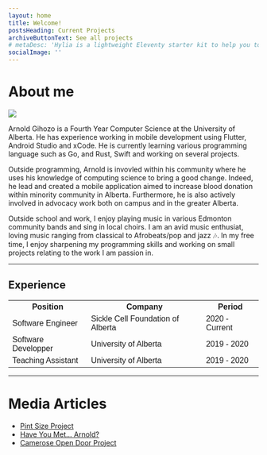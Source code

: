 ```yaml
---
layout: home
title: Welcome!
postsHeading: Current Projects
archiveButtonText: See all projects
# metaDesc: 'Hylia is a lightweight Eleventy starter kit to help you to create your own blog or personal website.'
socialImage: ''
---
```



# About me
![](/images/arnoldwebsitePic.jpeg)

Arnold Gihozo is a Fourth Year Computer Science at the University of Alberta. He has experience working in mobile development using Flutter, Android Studio and xCode. He is currently
learning various programming language such as Go, and Rust, Swift and working on several projects. 

Outside programming, Arnold is invovled within his community where he uses his knowledge of computing science to bring a good change. Indeed, he lead and created a mobile application
aimed to increase blood donation within minority community in Alberta. Furthermore, he is also actively involved in advocacy work both on campus and in the greater Alberta.

Outside school and work, I enjoy playing music in various Edmonton community bands and sing in local choirs. I am an avid music enthusiat, loving music ranging from classical to Afrobeats/pop and jazz 🎶. In my free time, I enjoy sharpening my programming skills and working on small projects relating to the work I am passion in.

- - -


<!-- | Position          | Company               | Years       |
| :---------------- |:---------------------:| -----------:|
| Software Developer| [SCFA](https://ourscfa.org)  | 2020-Current|
| Software Developer| University of Alberta | 2019- 2020|
| Teaching Assistant| University of Alberta |   2019-2020 | -->

<html>
<head>
<style>
table {
  font-family: arial, sans-serif;
  border-collapse: collapse;
  width: 100%;
}

td, th {
  border: 1px solid #dddddd;
  text-align: left;
  padding: 8px;
}

tr:nth-child(even) {
  background-color: #dddddd;
}
</style>
</head>
<body>

<h2>Experience</h2>

<table>
  <tr>
    <th>Position</th>
    <th>Company</th>
    <th>Period</th>
  </tr>
  <tr>
    <td>Software Engineer</td>
    <td>Sickle Cell Foundation of Alberta</td>
    <td>2020 - Current</td>
  </tr>
  <tr>
    <td>Software Developper</td>
    <td>University of Alberta</td>
    <td>2019 - 2020</td>
  </tr>
  <tr>
    <td>Teaching Assistant</td>
    <td>University of Alberta</td>
    <td>2019 - 2020</td>
  </tr>
</table>

</body>
</html>



- - -

# Media Articles
- [Pint Size Project](https://vimeo.com/474012684/decd00ec5d)
- [Have You Met... Arnold?](https://medium.com/youalberta/have-you-met-arnold-c9734f219dae)
- [Camerose Open Door Project](https://issuu.com/uofa_augustana/docs/2020_r2c_2020-06-18/s/10755258)


